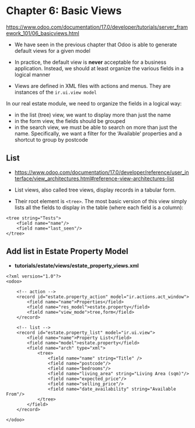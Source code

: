 # Chapter 6: Basic Views

https://www.odoo.com/documentation/17.0/developer/tutorials/server_framework_101/06_basicviews.html

- We have seen in the previous chapter that Odoo is able to generate default views for a given model
- In practice, the default view is **never** acceptable for a business application. Instead, we should at least organize the various fields in a logical manner

- Views are defined in XML files with actions and menus. They are instances of the `ir.ui.view model`

In our real estate module, we need to organize the fields in a logical way:

- in the list (tree) view, we want to display more than just the name
- in the form view, the fields should be grouped
- in the search view, we must be able to search on more than just the name. Specifically, we want a filter for the ‘Available’ properties and a shortcut to group by postcode


## List

- https://www.odoo.com/documentation/17.0/developer/reference/user_interface/view_architectures.html#reference-view-architectures-list

- List views, also called tree views, display records in a tabular form.
- Their root element is `<tree>`. The most basic version of this view simply lists all the fields to display in the table (where each field is a column):

```
<tree string="Tests">
    <field name="name"/>
    <field name="last_seen"/>
</tree>
```

## Add list in Estate Property Model

- **tutorials/estate/views/estate_property_views.xml**
```
<?xml version="1.0"?>
<odoo>

    <!-- action -->
    <record id="estate.property_action" model="ir.actions.act_window">
        <field name="name">Properties</field>
        <field name="res_model">estate.property</field>
        <field name="view_mode">tree,form</field>
    </record>

    <!-- list -->
    <record id="estate.property_list" model="ir.ui.view">
        <field name="name">Property List</field>
        <field name="model">estate.property</field>
        <field name="arch" type="xml">
            <tree>
                <field name="name" string="Title" />
                <field name="postcode"/>
                <field name="bedrooms"/>
                <field name="living_area" string="Living Area (sqm)"/>
                <field name="expected_price"/>
                <field name="selling_price"/>
                <field name="date_availability" string="Available From"/>
            </tree>
        </field>
    </record>

</odoo>
```